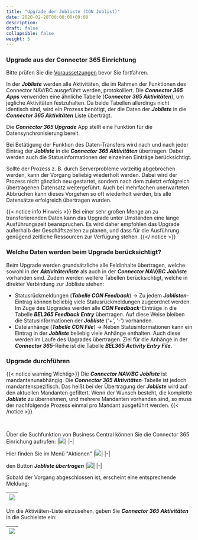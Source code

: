 ```yaml
---
title: "Upgrade der Jobliste (CON Joblist)"
date: 2020-02-28T00:00:00+09:00
description: 
draft: false
collapsible: false
weight: 5
---
```

### Upgrade aus der Connector 365 Einrichtung

Bitte prüfen Sie die [Voraussetzungen](/de-de/apps/connector-upgrade/first-steps/introduction) bevor Sie fortfahren.

In der ***Jobliste*** werden alle Aktivitäten, die im Rahmen der Funktionen des Connector NAV/BC ausgeführt werden, protokolliert.
Die ***Connector 365 Apps*** verwenden eine ähnliche Tabelle (***Connector 365 Aktivitäten***), um jegliche Aktivitäten festzuhalten.
Da beide Tabellen allerdings nicht identisch sind, wird ein Prozess benötigt, der die Daten der ***Jobliste*** in die ***Connector 365 Aktivitäten*** Liste überträgt.

Die ***Connector 365 Upgrade*** App stellt eine Funktion für die Datensynchronisierung bereit.

Bei Betätigung der Funktion des Daten-Transfers wird nach und nach jeder Eintrag der ***Jobliste*** in die ***Connector 365 Aktivitäten*** übertragen.
Dabei werden auch die Statusinformationen der einzelnen Einträge berücksichtigt. 

Sollte der Prozess z. B. durch Serverprobleme vorzeitig abgebrochen werden, kann der Vorgang beliebig wiederholt werden. Dabei wird der Prozess nicht gänzlich neu gestartet, sondern nach dem zuletzt erfolgreich übertragenen Datensatz weitergeführt. Auch bei mehrfachen unerwarteten Abbrüchen kann dieses Vorgehen so oft wiederholt werden, bis alle Datensätze erfolgreich übertragen wurden.

{{< notice info Hinweis >}}
Bei einer sehr großen Menge an zu transferierenden Daten kann das Upgrade unter Umständen eine lange Ausführungszeit beanspruchen.
Es wird daher empfohlen das Upgrade außerhalb der Geschäftszeiten zu planen, und dass für die Ausführung genügend zeitliche Ressourcen zur Verfügung stehen.
{{</ notice >}}

### Welche Daten werden beim Upgrade berücksichtigt?

Beim Upgrade werden grundsätzliche alle Feldinhalte übertragen, welche sowohl in der ***Aktivitätenliste*** als auch in der ***Connector NAV/BC Jobliste*** vorhanden sind.
Zudem werden weitere Tabellen berücksichtigt, welche in direkter Verbindung zur Jobliste stehen:
* Statusrückmeldungen (***Tabelle CON Feedback***)
    -> Zu jedem ***Joblisten***-Eintrag können beliebig viele Statusrückmeldungen zugeordnet werden. Im Zuge des Upgrades werden alle ***CON Feedback***-Einträge in die Tabelle ***BEL365 Feedback Entry*** übertragen. Auf diese Weise bleiben die Statusinformationen der ***Jobliste*** ('+', '-') vorhanden.
* Dateianhänge (***Tabelle CON File***)
    -> Neben Statusinformationen kann ein Eintrag in der ***Jobliste*** beliebig viele Anhänge enthalten. Auch diese werden im Laufe des Upgrades übertragen.
    Ziel für die Anhänge in der ***Connector 365***-Reihe ist die Tabelle ***BEL365 Activity Entry File***.

### Upgrade durchführen


{{< notice warning Wichtig>}}
Die ***Connector NAV/BC Jobliste*** ist mandantenunabhängig. Die ***Connector 365 Aktivitäten***-Tabelle ist jedoch mandantenspezifisch.
Das heißt bei der Übertragung der ***Jobliste*** wird auf den aktuellen Mandanten gefiltert. Wenn der Wunsch besteht, die komplette ***Jobliste*** zu übernehmen, und mehrere Mandanten vorhanden sind, so muss der nachfolgende Prozess einmal pro Mandant ausgeführt werden.
{{< /notice >}}

<br>

Über die Suchfunktion von Business Central können Sie die Connector 365 Einrichung aufrufen:
|![](/images/apps/Base/suche_connector_einr_de.png)|
|-|

Hier finden Sie im Menü "Aktionen"
|![](/images/apps/Upgrade%20App/connector_einrichtung_aktionen.png)|
|-|

den Button ***Jobliste übertragen***
|![](/images/apps/Upgrade%20App/button_transferiere_jobliste.png)|
|-|

Sobald der Vorgang abgeschlossen ist, erscheint eine entsprechende Meldung:

|![](/images/apps/Upgrade%20App/joblist_transfer_beendet.png)|
|-|

Um die Aktiviäten-Liste einzusehen, geben Sie ***Connector 365 Aktivitäten*** in die Suchleiste ein:

|![](/images/apps/Upgrade%20App/aktivitäten_suche.png)|
|-|